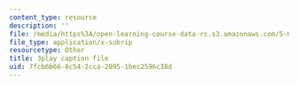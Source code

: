 ```yaml
---
content_type: resource
description: ''
file: /media/https%3A/open-learning-course-data-rc.s3.amazonaws.com/5-60-thermodynamics-kinetics-spring-2008/7fcb6b668c542cca20951bec2596c38d_wCSl5eeMSDY.srt
file_type: application/x-subrip
resourcetype: Other
title: 3play caption file
uid: 7fcb6b66-8c54-2cca-2095-1bec2596c38d
---
```

